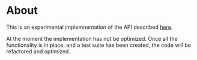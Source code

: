 About
=====

This is an experimental implemnentation of the API described
[here](https://github.com/astropy/astropy-api/blob/master/wcs_axes/wcs_api.md).

At the moment the implementation has not be optimized. Once all the
functionality is in place, and a test suite has been created, the code will be
refactored and optimized.
